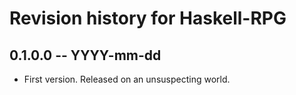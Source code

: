 # Revision history for Haskell-RPG

## 0.1.0.0 -- YYYY-mm-dd

* First version. Released on an unsuspecting world.
